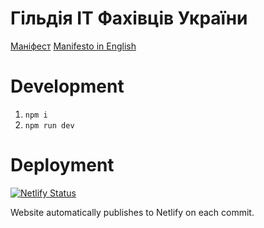 # Гільдія ІТ Фахівців України

[Маніфест](https://github.com/ItGuildUa/itguild.org.ua/blob/master/src/content/main.md)
[Manifesto in English](https://github.com/ItGuildUa/itguild.org.ua/blob/master/src/content/manifesto-en.md)

# Development

1. `npm i`
2. `npm run dev`

# Deployment

[![Netlify Status](https://api.netlify.com/api/v1/badges/a196dceb-0deb-4e87-a968-8d3943edd762/deploy-status)](https://app.netlify.com/sites/it-guild/deploys)

Website automatically publishes to Netlify on each commit.
